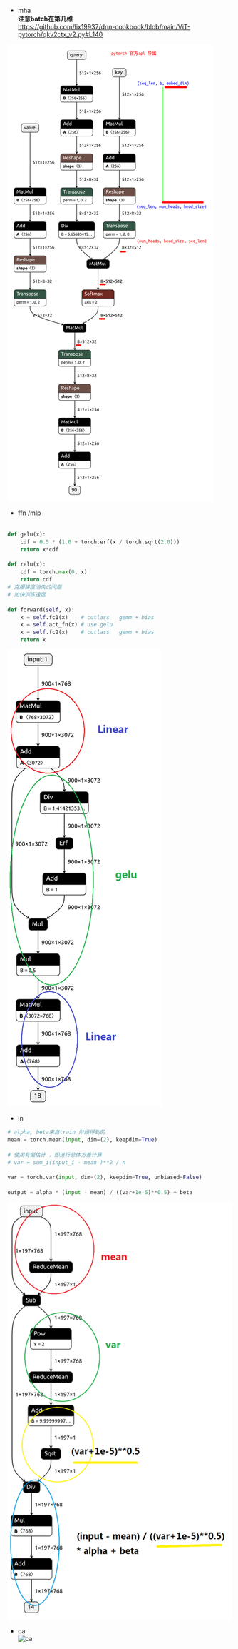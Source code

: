 
+ mha     
**注意batch在第几维**   
https://github.com/lix19937/dnn-cookbook/blob/main/ViT-pytorch/qkv2ctx_v2.py#L140     

![mha](pt_self_atten.png)      

+ ffn /mlp
```py

def gelu(x):
    cdf = 0.5 * (1.0 + torch.erf(x / torch.sqrt(2.0)))
    return x*cdf

def relu(x):
    cdf = torch.max(0, x) 
    return cdf
# 克服梯度消失的问题
# 加快训练速度

def forward(self, x):
    x = self.fc1(x)    # cutlass   gemm + bias 
    x = self.act_fn(x) # use gelu  
    x = self.fc2(x)    # cutlass   gemm + bias 
    return x
```   
![ffn](ffn-use-gelu.png)

+ ln
```py
# alpha, beta来自train 阶段得到的    
mean = torch.mean(input, dim=(2), keepdim=True)

# 使用有偏估计 ，即进行总体方差计算     
# var = sum_i(input_i - mean )**2 / n

var = torch.var(input, dim=(2), keepdim=True, unbiased=False)
 
output = alpha * (input - mean) / ((var+1e-5)**0.5) + beta
```
![ln](ln.png)

+ ca     
![ca](ca.png)
